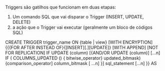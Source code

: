 Triggers são gatilhos que funcionam em duas etapas:  
1) Um comando SQL que vai disparar o Trigger (INSERT, UPDATE, DELETE)  
2) a ação que o Trigger vai executar (geralmente um bloco de códigos SQL)  

CREATE TRIGGER trigger_name ON {table | view} [WITH ENCRYPTION]{{{FOR AFTER INSTEAD OF}{[INSERT][.][UPDATE]} [WITH APPEND] [NOT FOR REPLICATION] IF UPDATE (column) [{AND/OR UPDATE (column)] [...n] IF ( COLUMNS_UPDATED () { bitwise_operator} updated_bitmask) {comparison_operator] column_bitmask [ ...n] }] sql_statement [...n] }} AS